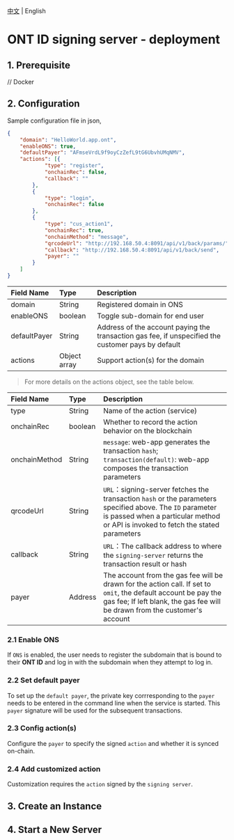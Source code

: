 [中文](deployment.md) | English

# ONT ID signing server - deployment

## 1. Prerequisite

// Docker

## 2. Configuration

Sample configuration file in json,

```json
{
    "domain": "HelloWorld.app.ont",
    "enableONS": true,
    "defaultPayer": "AFmseVrdL9f9oyCzZefL9tG6UbvhUMqNMV",
    "actions": [{
            "type": "register",
            "onchainRec": false,
            "callback": ""
        },
        {
            "type": "login",
            "onchainRec": false
        },
        {
            "type": "cus_action1",
            "onchainRec": true,
            "onchainMethod": "message",
            "qrcodeUrl": "http://192.168.50.4:8091/api/v1/back/params/",
            "callback": "http://192.168.50.4:8091/api/v1/back/send",
            "payer": ""
        }
    ]
}
```

| Field Name | Type | Description |
| :--- | :--- | :--- |
| domain | String | Registered domain in ONS |
| enableONS | boolean | Toggle sub-domain for end user |
| defaultPayer | String | Address of the account paying the transaction gas fee, if unspecified the customer pays by default |
| actions | Object array | Support action\(s\) for the domain |

> For more details on the actions object, see the table below.

| Field Name | Type | Description |
| :--- | :--- | :--- |
| type | String | Name of the action \(service\) |
| onchainRec | boolean | Whether to record the action behavior on the blockchain |
| onchainMethod | String | `message`: web-app generates the transaction `hash`;   `transaction(default)`: web-app composes the transaction parameters |
| qrcodeUrl | String | `URL`：signing-server fetches the transaction `hash` or the parameters specified above. The `ID` parameter is passed when a particular method or API is invoked to fetch the stated parameters |
| callback | String | `URL`：The callback address to where the `signing-server` returns the transaction result or hash |
| payer | Address | The account from the gas fee will be drawn for the action call.  If set to `omit`, the default account be pay the gas fee; If left blank, the gas fee will be drawn from the customer's account |


### 2.1 Enable ONS

If `ONS` is enabled, the user needs to register the subdomain that is bound to their **ONT ID** and log in with the subdomain when they attempt to log in.

### 2.2 Set default payer

To set up the `default payer`, the private key corrresponding to the `payer` needs to be entered in the command line when the service is started. This `payer` signature will be used for the subsequent transactions.

### 2.3 Config action(s)

Configure the `payer` to specify the signed `action` and whether it is synced on-chain.

### 2.4 Add customized action 

Customization requires the `action` signed by the `signing server`.

## 3. Create an Instance

## 4. Start a New Server


